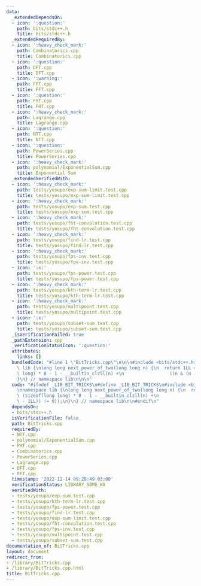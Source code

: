 ```yaml
---
data:
  _extendedDependsOn:
  - icon: ':question:'
    path: bits/stdc++.h
    title: bits/stdc++.h
  _extendedRequiredBy:
  - icon: ':heavy_check_mark:'
    path: Combinatorics.cpp
    title: Combinatorics.cpp
  - icon: ':question:'
    path: DFT.cpp
    title: DFT.cpp
  - icon: ':warning:'
    path: FFT.cpp
    title: FFT.cpp
  - icon: ':question:'
    path: FHT.cpp
    title: FHT.cpp
  - icon: ':heavy_check_mark:'
    path: Lagrange.cpp
    title: Lagrange.cpp
  - icon: ':question:'
    path: NTT.cpp
    title: NTT.cpp
  - icon: ':question:'
    path: PowerSeries.cpp
    title: PowerSeries.cpp
  - icon: ':heavy_check_mark:'
    path: polynomial/ExponentialSum.cpp
    title: Exponential Sum
  _extendedVerifiedWith:
  - icon: ':heavy_check_mark:'
    path: tests/yosupo/exp-sum-limit.test.cpp
    title: tests/yosupo/exp-sum-limit.test.cpp
  - icon: ':heavy_check_mark:'
    path: tests/yosupo/exp-sum.test.cpp
    title: tests/yosupo/exp-sum.test.cpp
  - icon: ':heavy_check_mark:'
    path: tests/yosupo/fht-convolution.test.cpp
    title: tests/yosupo/fht-convolution.test.cpp
  - icon: ':heavy_check_mark:'
    path: tests/yosupo/find-lr.test.cpp
    title: tests/yosupo/find-lr.test.cpp
  - icon: ':heavy_check_mark:'
    path: tests/yosupo/fps-inv.test.cpp
    title: tests/yosupo/fps-inv.test.cpp
  - icon: ':x:'
    path: tests/yosupo/fps-power.test.cpp
    title: tests/yosupo/fps-power.test.cpp
  - icon: ':heavy_check_mark:'
    path: tests/yosupo/kth-term-lr.test.cpp
    title: tests/yosupo/kth-term-lr.test.cpp
  - icon: ':heavy_check_mark:'
    path: tests/yosupo/multipoint.test.cpp
    title: tests/yosupo/multipoint.test.cpp
  - icon: ':x:'
    path: tests/yosupo/subset-sum.test.cpp
    title: tests/yosupo/subset-sum.test.cpp
  _isVerificationFailed: true
  _pathExtension: cpp
  _verificationStatusIcon: ':question:'
  attributes:
    links: []
  bundledCode: "#line 1 \"BitTricks.cpp\"\n\n\n#include <bits/stdc++.h>\n\nnamespace\
    \ lib {\nlong long next_power_of_two(long long n) {\n  return 1LL << (sizeof(long\
    \ long) * 8 - 1 - __builtin_clzll(n) +\n                 ((n & (n - 1LL)) != 0));\n\
    }\n} // namespace lib\n\n\n"
  code: "#ifndef _LIB_BIT_TRICKS\n#define _LIB_BIT_TRICKS\n#include <bits/stdc++.h>\n\
    \nnamespace lib {\nlong long next_power_of_two(long long n) {\n  return 1LL <<\
    \ (sizeof(long long) * 8 - 1 - __builtin_clzll(n) +\n                 ((n & (n\
    \ - 1LL)) != 0));\n}\n} // namespace lib\n\n#endif\n"
  dependsOn:
  - bits/stdc++.h
  isVerificationFile: false
  path: BitTricks.cpp
  requiredBy:
  - NTT.cpp
  - polynomial/ExponentialSum.cpp
  - FHT.cpp
  - Combinatorics.cpp
  - PowerSeries.cpp
  - Lagrange.cpp
  - DFT.cpp
  - FFT.cpp
  timestamp: '2022-12-14 09:28:49-03:00'
  verificationStatus: LIBRARY_SOME_WA
  verifiedWith:
  - tests/yosupo/exp-sum.test.cpp
  - tests/yosupo/kth-term-lr.test.cpp
  - tests/yosupo/fps-power.test.cpp
  - tests/yosupo/find-lr.test.cpp
  - tests/yosupo/exp-sum-limit.test.cpp
  - tests/yosupo/fht-convolution.test.cpp
  - tests/yosupo/fps-inv.test.cpp
  - tests/yosupo/multipoint.test.cpp
  - tests/yosupo/subset-sum.test.cpp
documentation_of: BitTricks.cpp
layout: document
redirect_from:
- /library/BitTricks.cpp
- /library/BitTricks.cpp.html
title: BitTricks.cpp
---
```

